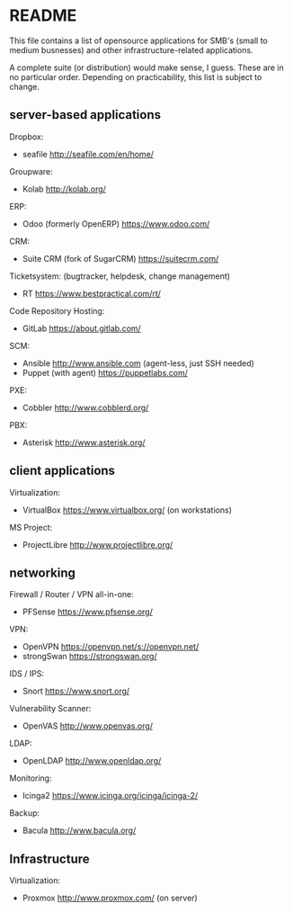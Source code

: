 # README

This file contains a list of opensource applications for SMB's (small to medium
busnesses) and other infrastructure-related applications.

A complete suite (or distribution) would make sense, I guess.
These are in no particular order.
Depending on practicability, this list is subject to change.

## server-based applications

Dropbox:

- seafile http://seafile.com/en/home/

Groupware: 

- Kolab http://kolab.org/

ERP: 

- Odoo (formerly OpenERP) https://www.odoo.com/

CRM:

- Suite CRM (fork of SugarCRM) https://suitecrm.com/

Ticketsystem: (bugtracker, helpdesk, change management)

- RT https://www.bestpractical.com/rt/

Code Repository Hosting:

- GitLab https://about.gitlab.com/

SCM: 

- Ansible http://www.ansible.com (agent-less, just SSH needed)
- Puppet (with agent) https://puppetlabs.com/

PXE:

- Cobbler http://www.cobblerd.org/

PBX: 

- Asterisk http://www.asterisk.org/

## client applications

Virtualization:

- VirtualBox https://www.virtualbox.org/ (on workstations)

MS Project:

- ProjectLibre http://www.projectlibre.org/

## networking

Firewall / Router / VPN all-in-one:

- PFSense https://www.pfsense.org/

VPN: 

- OpenVPN https://openvpn.net/s://openvpn.net/
- strongSwan https://strongswan.org/

IDS / IPS:

- Snort https://www.snort.org/

Vulnerability Scanner:

- OpenVAS http://www.openvas.org/

LDAP:

- OpenLDAP http://www.openldap.org/

Monitoring:

- Icinga2 https://www.icinga.org/icinga/icinga-2/

Backup:

- Bacula http://www.bacula.org/

## Infrastructure

Virtualization:

- Proxmox http://www.proxmox.com/ (on server)
